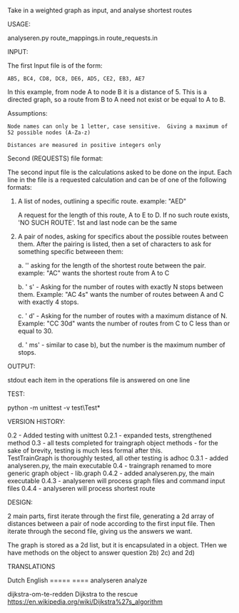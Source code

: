 Take in a weighted graph as input, and analyse shortest routes

USAGE:

analyseren.py route_mappings.in route_requests.in


INPUT:

The first Input file is of the form:

	AB5, BC4, CD8, DC8, DE6, AD5, CE2, EB3, AE7

In this example, from node A to node B it is a distance of 5.  This is a directed graph, so a route from B to A need not exist or be equal to A to B.

Assumptions: 

	Node names can only be 1 letter, case sensitive.  Giving a maximum of 52 possible nodes (A-Za-z)

	Distances are measured in positive integers only


Second (REQUESTS) file format:

The second input file is the calculations asked to be done on the input.  Each line in the file is a requested calculation and can be of one of the following 
formats:

1.  A list of nodes, outlining a specific route.  example: "AED"
	
	A request for the length of this route, A to E to D.  If no such route exists, 'NO SUCH ROUTE'.  1st and last node can be the same

2.  A pair of nodes, asking for specifics about the possible routes between them.  After the pairing is listed, 
    then a set of characters to ask for something specific betweeen them:

	a.  '<noting>' asking for the length of the shortest route between the pair.  example: "AC" wants the shortest route from A to C

	b.  ' <number>s' - Asking for the number of routes with exactly N stops between them.  Example: "AC 4s" wants the number of routes between
		A and C with exactly 4 stops.

	c.  ' <number>d' - Asking for the number of routes with a maximum distance of N.  Example: "CC 30d" wants the number of routes from C to C less than
		or equal to 30.

	d.  ' <number>ms' - similar to case b), but the number is the maximum number of stops.

OUTPUT:

stdout	each item in the operations file is answered on one line

TEST:

python -m unittest -v test\Test*

VERSION HISTORY:

0.2 	- Added testing with unittest
0.2.1 	- expanded tests, strengthened method
0.3	- all tests completed for traingraph object methods - for the sake of brevity, testing is much less formal after this.  
					TestTrainGraph is thoroughly tested, all other testing is adhoc
0.3.1	- added analyseren.py, the main executable
0.4	- traingraph renamed to more generic graph object - lib.graph
0.4.2	- added analyseren.py, the main executable
0.4.3	- analyseren will process graph files and command input files
0.4.4	- analyseren will process shortest route 

DESIGN:

2 main parts, first iterate through the first file, generating a 2d array of distances between a pair of node according to the first input file.  Then
iterate through the second file, giving us the answers we want.

The graph is stored as a 2d list, but it is encapsulated in a object.  THen we have methods on the object to answer question 2b) 2c) and 2d)


TRANSLATIONS

Dutch							English
=====							====
analyseren				 		analyze

dijkstra-om-te-redden 			Dijkstra to the rescue
								https://en.wikipedia.org/wiki/Dijkstra%27s_algorithm
							
